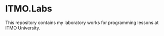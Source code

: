 # ITMO.Labs
This repository contains my laboratory works for programming lessons at ITMO University.
